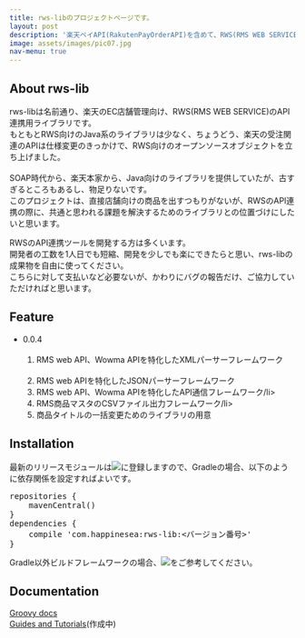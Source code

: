 ```yaml
---
title: rws-libのプロジェクトページです。
layout: post
description: '楽天ペイAPI(RakutenPayOrderAPI)を含めて、RWS(RMS WEB SERVICE)の通信データをGroovy/Javaから扱いしやすいためのライブラリーです'
image: assets/images/pic07.jpg
nav-menu: true
---
```


## About rws-lib
rws-libは名前通り、楽天のEC店舗管理向け、RWS(RMS WEB SERVICE)のAPI連携用ライブラリです。<br>
もともとRWS向けのJava系のライブラリは少なく、ちょうどう、楽天の受注関連のAPIは仕様変更のきっかけで、RWS向けのオープンソースオブジェクトを立ち上げました。<br>
<br>
SOAP時代から、楽天本家から、Java向けのライブラリを提供していたが、古すぎるところもあるし、物足りないです。<br>
このプロジェクトは、直接店舗向けの商品を出すつもりがないが、RWSのAPI連携の際に、共通と思われる課題を解決するためのライブラリとの位置づけにしたいと思います。<br>

RWSのAPI連携ツールを開発する方は多くいます。<br>
開発者の工数を1人日でも短縮、開発を少しでも楽にできたらと思い、rws-libの成果物を自由に使ってください。<br>
こちらに対して支払いなど必要ないが、かわりにバグの報告だけ、ご協力していただければと思います。

## Feature

<ul>
<li>0.0.4
  <ol>
    <li>RMS web API、Wowma APIを特化したXMLパーサーフレームワーク</li>
    <li>RMS web APIを特化したJSONパーサーフレームワーク</li>
    <li>RMS web API、Wowma APIを特化したAPI通信フレームワーク/li>
    <li>RMS商品マスタのCSVファイル出力フレームワーク/li>
    <li>商品タイトルの一括変更ためのライブラリの用意</li>
  </ol>
</li>
</ul>


## Installation

最新のリリースモジュールは<a href="https://maven-badges.herokuapp.com/maven-central/com.happinesea/rws-lib" target="_blank"><img src="https://maven-badges.herokuapp.com/maven-central/com.happinesea/rws-lib/badge.svg"></a>に登録しますので、Gradleの場合、以下のように依存関係を設定すればよいです。<br>

<pre>
repositories {
    mavenCentral()
}
dependencies {
    compile 'com.happinesea:rws-lib:<バージョン番号>'
}
</pre>

Gradle以外ビルドフレームワークの場合、<a href="https://maven-badges.herokuapp.com/maven-central/com.happinesea/rws-lib" target="_blank"><img src="https://maven-badges.herokuapp.com/maven-central/com.happinesea/rws-lib/badge.svg"></a>をご参考してください。


## Documentation

[Groovy docs](http://lab.happinesea.com/docs/rws-lib/0.0.3/groovydoc/)<br>
[Guides and Tutorials](https://github.com/happinesea/rws-lib-tutorial)(作成中)
